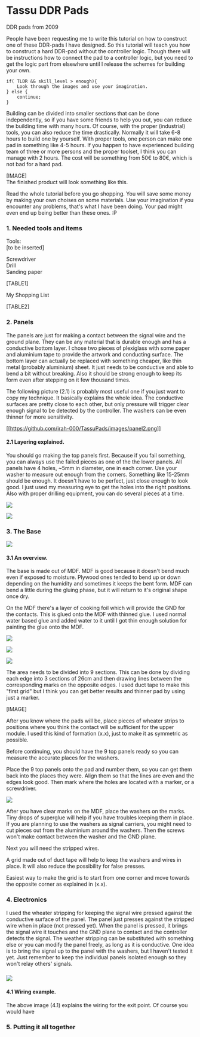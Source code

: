 # Tassu DDR Pads
DDR pads from 2009

 

People have been requesting me to write this tutorial on how to construct one of these DDR-pads I have designed. So this tutorial will teach you how to construct a hard DDR-pad without the controller logic. Though there will be instructions how to connect the pad to a controller logic, but you need to get the logic part from elsewhere until I release the schemes for building your own.  

```
if( TLDR && skill_level > enough){  
    Look through the images and use your imagination.  
} else {  
    continue;  
}  
```
  
Building can be divided into smaller sections that can be done independently, so if you have some friends to help you out, you can reduce the building time with many hours. Of course, with the proper (industrial) tools, you can also reduce the time drastically. Normally it will take 6-8 hours to build one by yourself. With proper tools, one person can make one pad in something like 4-5 hours. If you happen to have experienced building team of three or more persons and the proper toolset, I think you can manage with 2 hours. The cost will be something from 50€ to 80€, which is not bad for a hard pad.  
  

\[IMAGE\]  
The finished product will look something like this.  

  
Read the whole tutorial before you go shopping. You will save some money by making your own choises on some materials. Use your imagination if you encounter any problems, that's what I have been doing. Your pad might even end up being better than these ones. :P  
  

### 1\. Needed tools and items

Tools:  
\[to be inserted\]  
  
Screwdriver  
Drill  
Sanding paper

[TABLE1]


My Shopping List  


[TABLE2]
  
  
  

### 2\. Panels

The panels are just for making a contact between the signal wire and the ground plane. They can be any material that is durable enough and has a conductive bottom layer. I chose two pieces of plexiglass with some paper and aluminium tape to provide the artwork and conducting surface. The bottom layer can actually be replaced with something cheaper, like thin metal (probably aluminium) sheet. It just needs to be conductive and able to bend a bit without breaking. Also it should be strong enough to keep its form even after stepping on it few thousand times.  
  
The following picture (2.1) is probably most useful one if you just want to copy my technique. It basically explains the whole idea. The conductive surfaces are pretty close to each other, but only pressure will trigger clear enough signal to be detected by the controller. The washers can be even thinner for more sensitivity.  
  

[[https://github.com/irah-000/TassuPads/images/panel2.png]]
#### 2.1 Layering explained.

  
You should go making the top panels first. Because if you fail something, you can always use the failed pieces as one of the the lower panels. All panels have 4 holes, ~5mm in diameter, one in each corner. Use your washer to measure out enough from the corners. Something like 15-25mm should be enough. It doesn't have to be perfect, just close enough to look good. I just used my measuring eye to get the holes into the right positions. Also with proper drilling  equipment, you can do several pieces at a time.  
  

[![](img_1495_tn.jpg)](img_1495.jpg)

[![](img_1499_tn.jpg)](img_1499.jpg)

  

  

  
  
  
### 3\. The Base

[![](overview_tn.png)](overview.png)  
#### 3.1 An overview.  

  
The base is made out of MDF. MDF is good because it doesn't bend much even if exposed to moisture. Plywood ones tended to bend up or down depending on the humidity and sometimes it keeps the bent form. MDF can bend a little during the gluing phase, but it will return to it's original shape once dry.  
  
On the MDF there's a layer of cooking foil which will provide the GND for the contacts. This is glued onto the MDF with thinned glue. I used normal water based glue and added water to it until I got thin enough solution for painting the glue onto the MDF.  
  

![](img_1481_tn.jpg)  

![](img_1483_tn.jpg)  

![](img_1485_tn.jpg)  

  

  

  

  
The area needs to be divided into 9 sections. This can be done by dividing each edge into 3 sections of 26cm and then drawing lines between the corresponding marks on the opposite edges. I used duct tape to make this "first grid" but I think you can get better results and thinner pad by using just a marker.  
  
\[IMAGE\]  
  
After you know where the pads will be, place pieces of wheater strips to positions where you think the contact will be sufficient for the upper module. I used this kind of formation (x.x), just to make it as symmetric as possible.  
  
  
  
Before continuing, you should have the 9 top panels ready so you can measure the accurate places for the washers.  
  
Place the 9 top panels onto the pad and number them, so you can get them back into the places they were. Align them so that the lines are even and the edges look good. Then mark where the holes are located with a marker, or a screwdriver.  
  

[![](img_1506_tn.jpg)](img_1506.jpg)  
  

  
After you have clear marks on the MDF, place the washers on the marks. Tiny drops of superglue will help if you have troubles keeping them in place. If you are planning to use the washers as signal carriers, you might need to cut pieces out from the aluminium around the washers. Then the screws won't make contact between the washer and the GND plane.  
  
Next you will need the stripped wires.  
  
A grid made out of duct tape will help to keep the washers and wires in place. It will also reduce the possibility for false presses.  
  
Easiest way to make the grid is to start from one corner and move towards the opposite corner as explained in (x.x).  
  
  
  
  

### 4\. Electronics

I used the wheater stripping for keeping the signal wire pressed against the conductive surface of the panel. The panel just presses against the stripped wire when in place (not pressed yet). When the panel is pressed, it brings the signal wire it touches and the GND plane to contact and the controller detects the signal. The weather stripping can be substituted with something else or you can modify the panel freely, as long as it is conductive. One idea is to bring the signal up to the panel with the washers, but I haven't tested it yet. Just remember to keep the individual panels isolated enough so they won't relay others' signals.  

### [![](panel1_tn.png)](panel1.png)

#### 4.1 Wiring example.

  
The above image (4.1) explains the wiring for the exit point. Of course you would have  
  
  

### 5\. Putting it all together
